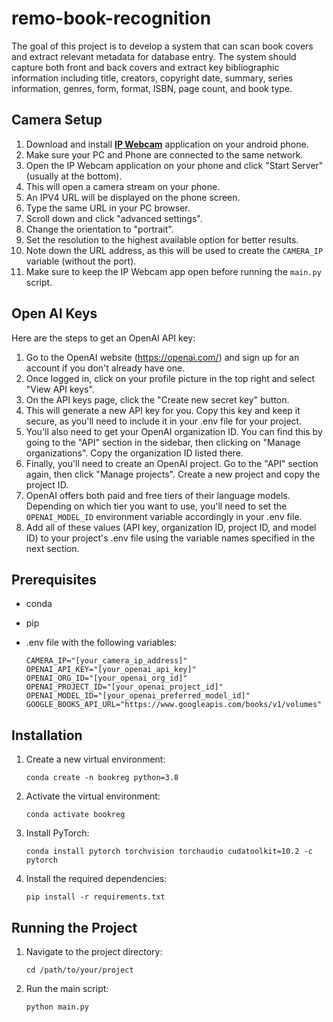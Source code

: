 # remo-book-recognition

The goal of this project is to develop a system that can scan book covers and extract relevant metadata for database entry. The system should capture both front and back covers and extract key bibliographic information including title, creators, copyright date, summary, series information, genres, form, format, ISBN, page count, and book type.

## Camera Setup

1. Download and install [**IP Webcam**](https://play.google.com/store/apps/details?id=com.pas.webcam&hl=en) application on your android phone.
2. Make sure your PC and Phone are connected to the same network.
3. Open the IP Webcam application on your phone and click "Start Server" (usually at the bottom).
4. This will open a camera stream on your phone.
5. An IPV4 URL will be displayed on the phone screen.
6. Type the same URL in your PC browser.
7. Scroll down and click "advanced settings".
8. Change the orientation to "portrait".
9. Set the resolution to the highest available option for better results.
10. Note down the URL address, as this will be used to create the `CAMERA_IP` variable (without the port).
11. Make sure to keep the IP Webcam app open before running the `main.py` script.

## Open AI Keys
Here are the steps to get an OpenAI API key:

1. Go to the OpenAI website (https://openai.com/) and sign up for an account if you don't already have one.
2. Once logged in, click on your profile picture in the top right and select "View API keys". 
3. On the API keys page, click the "Create new secret key" button.
4. This will generate a new API key for you. Copy this key and keep it secure, as you'll need to include it in your .env file for your project.
5. You'll also need to get your OpenAI organization ID. You can find this by going to the "API" section in the sidebar, then clicking on "Manage organizations". Copy the organization ID listed there.
6. Finally, you'll need to create an OpenAI project. Go to the "API" section again, then click "Manage projects". Create a new project and copy the project ID.
7. OpenAI offers both paid and free tiers of their language models. Depending on which tier you want to use, you'll need to set the `OPENAI_MODEL_ID` environment variable accordingly in your .env file.
8. Add all of these values (API key, organization ID, project ID, and model ID) to your project's .env file using the variable names specified in the next section.

## Prerequisites

- conda
- pip
- .env file with the following variables:

  ```
  CAMERA_IP="[your_camera_ip_address]"
  OPENAI_API_KEY="[your_openai_api_key]"
  OPENAI_ORG_ID="[your_openai_org_id]"
  OPENAI_PROJECT_ID="[your_openai_project_id]"
  OPENAI_MODEL_ID="[your_openai_preferred_model_id]"
  GOOGLE_BOOKS_API_URL="https://www.googleapis.com/books/v1/volumes"
  ```

## Installation

1. Create a new virtual environment:
   ```
   conda create -n bookreg python=3.8
   ```
2. Activate the virtual environment:
     ```
     conda activate bookreg
     ```
3. Install PyTorch:
     ```
    conda install pytorch torchvision torchaudio cudatoolkit=10.2 -c pytorch
     ```
4. Install the required dependencies:
   ```
   pip install -r requirements.txt
   ```

## Running the Project

1. Navigate to the project directory:
   ```
   cd /path/to/your/project
   ```
2. Run the main script:
   ```
   python main.py
   ```
